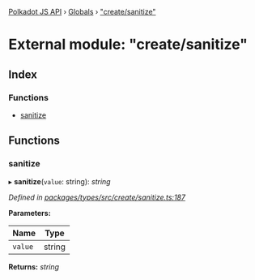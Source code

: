 [Polkadot JS API](../README.md) › [Globals](../globals.md) › ["create/sanitize"](_create_sanitize_.md)

# External module: "create/sanitize"

## Index

### Functions

* [sanitize](_create_sanitize_.md#sanitize)

## Functions

###  sanitize

▸ **sanitize**(`value`: string): *string*

*Defined in [packages/types/src/create/sanitize.ts:187](https://github.com/polkadot-js/api/blob/bdd1e4c917/packages/types/src/create/sanitize.ts#L187)*

**Parameters:**

Name | Type |
------ | ------ |
`value` | string |

**Returns:** *string*

